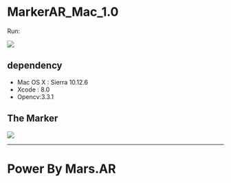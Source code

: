 # MarkerAR_Mac_1.0   

Run:

![](http://upload-images.jianshu.io/upload_images/3016913-7fb81485f24ac5f2.jpg?imageMogr2/auto-orient/strip%7CimageView2/2/w/1240)

## dependency

- Mac OS X : Sierra 10.12.6
- Xcode : 8.0
- Opencv:3.3.1

## The Marker

![](http://upload-images.jianshu.io/upload_images/3016913-635307d1b6f5e6f7.png?imageMogr2/auto-orient/strip%7CimageView2/2/w/1240)



-------
# Power By Mars.AR

